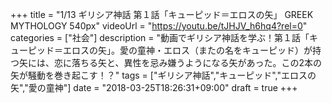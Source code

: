 +++
title =  "1/13 ギリシア神話 第１話「キューピッド＝エロスの矢」 GREEK MYTHOLOGY 540px"
videoUrl = "https://youtu.be/tJHJV_h6hq4?rel=0"
categories = ["社会"]
description = "動画でギリシア神話を学ぶ！第１話「キューピッド＝エロスの矢」。愛の童神・エロス（またの名をキューピッド）が持つ矢には、恋に落ちる矢と、異性を忌み嫌うようになる矢があった。この2本の矢が騒動を巻き起こす！？"
tags = ["ギリシア神話","キューピッド","エロスの矢","愛の童神"]
date = "2018-03-25T18:26:31+09:00"
draft = true
+++

